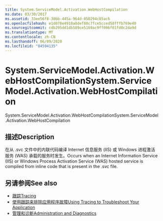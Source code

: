 ```yaml
---
title: System.ServiceModel.Activation.WebHostCompilation
ms.date: 03/30/2017
ms.assetid: 33ee56f8-30bb-445a-964d-050294c85ac6
ms.openlocfilehash: e1d078e4910a8def80c7fce5cced58fffb769e40
ms.sourcegitcommit: cdb295dd1db589ce5169ac9ff096f01fd0c2da9d
ms.translationtype: MT
ms.contentlocale: zh-CN
ms.lasthandoff: 06/09/2020
ms.locfileid: "84594135"
---
```

# <a name="systemservicemodelactivationwebhostcompilation"></a><span data-ttu-id="bcb89-102">System.ServiceModel.Activation.WebHostCompilation</span><span class="sxs-lookup"><span data-stu-id="bcb89-102">System.ServiceModel.Activation.WebHostCompilation</span></span>
<span data-ttu-id="bcb89-103">System.ServiceModel.Activation.WebHostCompilation</span><span class="sxs-lookup"><span data-stu-id="bcb89-103">System.ServiceModel.Activation.WebHostCompilation</span></span>  
  
## <a name="description"></a><span data-ttu-id="bcb89-104">描述</span><span class="sxs-lookup"><span data-stu-id="bcb89-104">Description</span></span>  
 <span data-ttu-id="bcb89-105">在从 .svc 文件中的内联代码编译 Internet 信息服务 (IIS) 或 Windows 进程激活服务 (WAS) 承载的服务时发生。</span><span class="sxs-lookup"><span data-stu-id="bcb89-105">Occurs when an Internet Information Service (IIS) or Windows Process Activation Service (WAS) hosted service is compiled from inline code that is present in the .svc file.</span></span>  
  
## <a name="see-also"></a><span data-ttu-id="bcb89-106">另请参阅</span><span class="sxs-lookup"><span data-stu-id="bcb89-106">See also</span></span>

- [<span data-ttu-id="bcb89-107">跟踪</span><span class="sxs-lookup"><span data-stu-id="bcb89-107">Tracing</span></span>](index.md)
- [<span data-ttu-id="bcb89-108">使用跟踪来排除应用程序故障</span><span class="sxs-lookup"><span data-stu-id="bcb89-108">Using Tracing to Troubleshoot Your Application</span></span>](using-tracing-to-troubleshoot-your-application.md)
- [<span data-ttu-id="bcb89-109">管理和诊断</span><span class="sxs-lookup"><span data-stu-id="bcb89-109">Administration and Diagnostics</span></span>](../index.md)
